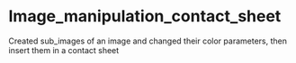 # Image_manipulation_contact_sheet


Created sub_images of an image and changed their color parameters, then insert them in a contact sheet

